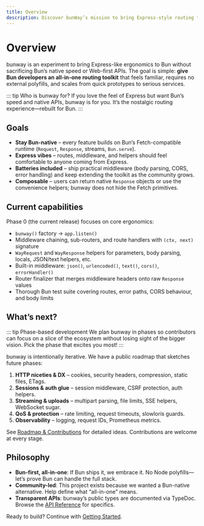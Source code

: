 ```yaml
---
title: Overview
description: Discover bunWay’s mission to bring Express-style routing to Bun, its goals, current features, and the roadmap ahead.
---
```


# Overview

bunway is an experiment to bring Express-like ergonomics to Bun without sacrificing Bun’s native speed or Web-first APIs. The goal is simple: **give Bun developers an all-in-one routing toolkit** that feels familiar, requires no external polyfills, and scales from quick prototypes to serious services.

::: tip Who is bunway for?
If you love the feel of Express but want Bun’s speed and native APIs, bunway is for you. It’s the nostalgic routing experience—rebuilt for Bun.
:::

## Goals

- **Stay Bun-native** – every feature builds on Bun’s Fetch-compatible runtime (`Request`, `Response`, streams, `Bun.serve`).
- **Express vibes** – routes, middleware, and helpers should feel comfortable to anyone coming from Express.
- **Batteries included** – ship practical middleware (body parsing, CORS, error handling) and keep extending the toolkit as the community grows.
- **Composable** – users can return native `Response` objects or use the convenience helpers; bunway does not hide the Fetch primitives.

## Current capabilities

Phase 0 (the current release) focuses on core ergonomics:

- `bunway()` factory → `app.listen()`
- Middleware chaining, sub-routers, and route handlers with `(ctx, next)` signature
- `WayRequest` and `WayResponse` helpers for parameters, body parsing, locals, JSON/text helpers, etc.
- Built-in middleware: `json()`, `urlencoded()`, `text()`, `cors()`, `errorHandler()`
- Router finalizer that merges middleware headers onto raw `Response` values
- Thorough Bun test suite covering routes, error paths, CORS behaviour, and body limits

## What’s next?

::: tip Phase-based development
We plan bunway in phases so contributors can focus on a slice of the ecosystem without losing sight of the bigger vision. Pick the phase that excites you most!
:::

bunway is intentionally iterative. We have a public roadmap that sketches future phases:

1. **HTTP niceties & DX** – cookies, security headers, compression, static files, ETags.
2. **Sessions & auth glue** – session middleware, CSRF protection, auth helpers.
3. **Streaming & uploads** – multipart parsing, file limits, SSE helpers, WebSocket sugar.
4. **QoS & protection** – rate limiting, request timeouts, slowloris guards.
5. **Observability** – logging, request IDs, Prometheus metrics.

See [Roadmap & Contributions](../community/build-together.md) for detailed ideas. Contributions are welcome at every stage.

## Philosophy

- **Bun-first, all-in-one**: If Bun ships it, we embrace it. No Node polyfills—let’s prove Bun can handle the full stack.
- **Community-led**: This project exists because we wanted a Bun-native alternative. Help define what “all-in-one” means.
- **Transparent APIs**: bunway’s public types are documented via TypeDoc. Browse the [API Reference](/api/index.html) for specifics.

Ready to build? Continue with [Getting Started](getting-started.md).
